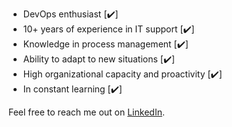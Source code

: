 - DevOps enthusiast [✔️]
- 10+ years of experience in IT support [✔️]
- Knowledge in process management [✔️]
- Ability to adapt to new situations [✔️]
- High organizational capacity and proactivity [✔️]
- In constant learning [✔️]

Feel free to reach me out on [LinkedIn](https://www.linkedin.com/in/higorfm).

<!---
hf-monteiro/hf-monteiro is a ✨ special ✨ repository because its `README.md` (this file) appears on your GitHub profile.
You can click the Preview link to take a look at your changes.
--->

